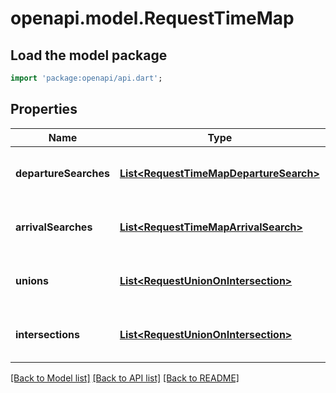 # openapi.model.RequestTimeMap

## Load the model package
```dart
import 'package:openapi/api.dart';
```

## Properties
Name | Type | Description | Notes
------------ | ------------- | ------------- | -------------
**departureSearches** | [**List&lt;RequestTimeMapDepartureSearch&gt;**](RequestTimeMapDepartureSearch.md) |  | [optional] [default to const []]
**arrivalSearches** | [**List&lt;RequestTimeMapArrivalSearch&gt;**](RequestTimeMapArrivalSearch.md) |  | [optional] [default to const []]
**unions** | [**List&lt;RequestUnionOnIntersection&gt;**](RequestUnionOnIntersection.md) |  | [optional] [default to const []]
**intersections** | [**List&lt;RequestUnionOnIntersection&gt;**](RequestUnionOnIntersection.md) |  | [optional] [default to const []]

[[Back to Model list]](../README.md#documentation-for-models) [[Back to API list]](../README.md#documentation-for-api-endpoints) [[Back to README]](../README.md)


